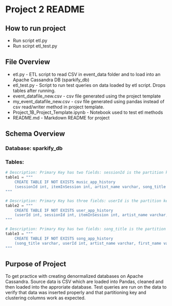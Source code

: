 # Project 2 README

## How to run project
- Run script etl.py
- Run scirpt etl_test.py

## File Overview
- etl.py - ETL script to read CSV in event_data folder and to load into an Apache Cassandra DB (sparkify_db)
- etl_test.py - Script to run test queries on data loaded by etl script.  Drops tables after running.
- event_datafile_new.csv - csv file generated using the project template
- my_event_datafile_new.csv - csv file generated using pandas instead of csv read/writer method in project template.
- Project_1B_Project_Template.ipynb - Notebook used to test etl methods
- README.md - Markdown README for project

## Schema Overview

### Database: sparkify_db

### Tables:
```python
# Description: Primary Key has two fields: sessionId is the partition key, and itemInSession is clustering key. Partitioning is done by sessionId and within that partition, rows are ordered by the itemInSession.
table1 = """
    CREATE TABLE IF NOT EXISTS music_app_history 
    (sessionId int, itemInSession int, artist_name varchar, song_title varchar, song_length float, PRIMARY KEY(sessionId, itemInSession))
"""

# Description: Primary Key has three fields: userId is the partition key, and sessionId and itemInSession are the clustering keys. Partitioning is done by userId and within that partition, rows are ordered by the sessionId and then by itemInSession.
table2 = """
    CREATE TABLE IF NOT EXISTS user_app_history 
    (userId int, sessionId int, itemInSession int, artist_name varchar, song_title varchar, first_name varchar, last_name varchar, PRIMARY KEY(userId, sessionId, itemInSession))
"""

# Description: Primary Key has two fields: song_title is the partition key, and userId is the clustering key. Partitioning is done by song_title and within that partition, rows are ordered by the userId.
table3 = """
    CREATE TABLE IF NOT EXISTS song_app_history 
    (song_title varchar, userId int, artist_name varchar, first_name varchar, last_name varchar, PRIMARY KEY(song_title, userId))
"""
```

## Purpose of Project
To get practice with creating denormalized databases on Apache Cassandra.  Source data is CSV which are loaded into Pandas, 
cleaned and then loaded into the approriate database.  Test queries are run on the data to verify that data was inserted properly 
and that partitioning key and clustering columns work as expected.
